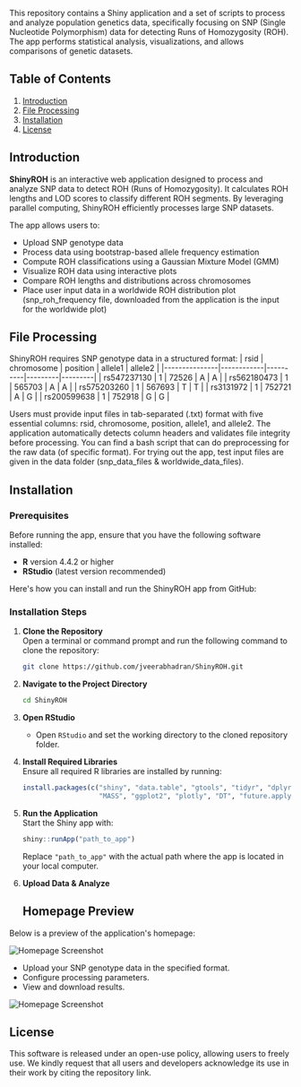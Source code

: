 
This repository contains a Shiny application and a set of scripts to process and analyze population genetics data, specifically focusing on SNP (Single Nucleotide Polymorphism) data for detecting Runs of Homozygosity (ROH). The app performs statistical analysis, visualizations, and allows comparisons of genetic datasets.

## Table of Contents
1. [Introduction](#introduction)
2. [File Processing](#file-processing)
3. [Installation](#installation)
4. [License](#license)

## Introduction
**ShinyROH** is an interactive web application designed to process and analyze SNP data to detect ROH (Runs of Homozygosity). It calculates ROH lengths and LOD scores to classify different ROH segments. By leveraging parallel computing, ShinyROH efficiently processes large SNP datasets.

The app allows users to:
- Upload SNP genotype data
- Process data using bootstrap-based allele frequency estimation
- Compute ROH classifications using a Gaussian Mixture Model (GMM)
- Visualize ROH data using interactive plots
- Compare ROH lengths and distributions across chromosomes
- Place user input data in a worldwide ROH distribution plot (snp_roh_frequency file, downloaded from the application is the input for the worldwide plot)
  
## File Processing
ShinyROH requires SNP genotype data in a structured format: 
| rsid          | chromosome | position | allele1 | allele2 |
|---------------|------------|----------|---------|---------|
| rs547237130   | 1          | 72526    | A       | A       |
| rs562180473   | 1          | 565703   | A       | A       |
| rs575203260   | 1          | 567693   | T       | T       |
| rs3131972     | 1          | 752721   | A       | G       |
| rs200599638   | 1          | 752918   | G       | G       |

Users must provide input files in tab-separated (.txt) format with five essential columns: rsid, chromosome, position, allele1, and allele2. The application automatically detects column headers and validates file integrity before processing. You can find a bash script that can do preprocessing for the raw data (of specific format). For trying out the app, test input files are given in the data folder (snp_data_files & worldwide_data_files).

## Installation
### Prerequisites
Before running the app, ensure that you have the following software installed:

- **R** version 4.4.2 or higher
- **RStudio** (latest version recommended)

Here's how you can install and run the ShinyROH app from GitHub:

### Installation Steps

1. **Clone the Repository**  
   Open a terminal or command prompt and run the following command to clone the repository:
   ```sh
   git clone https://github.com/jveerabhadran/ShinyROH.git
   ```

2. **Navigate to the Project Directory**  
   ```sh
   cd ShinyROH
   ```

3. **Open RStudio**  
   - Open `RStudio` and set the working directory to the cloned repository folder.

4. **Install Required Libraries**  
   Ensure all required R libraries are installed by running:
   ```r
   install.packages(c("shiny", "data.table", "gtools", "tidyr", "dplyr", "mclust", 
                      "MASS", "ggplot2", "plotly", "DT", "future.apply"))
   ```

5. **Run the Application**  
   Start the Shiny app with:
   ```r
   shiny::runApp("path_to_app")
   ```
   Replace `"path_to_app"` with the actual path where the app is located in your local computer.

6. **Upload Data & Analyze**
   ## Homepage Preview  
Below is a preview of the application's homepage:  

![Homepage Screenshot](img/homepage_1.png)

   - Upload your SNP genotype data in the specified format.
   - Configure processing parameters.
   - View and download results.

![Homepage Screenshot](img/homepage_2.png)

## License
This software is released under an open-use policy, allowing users to freely use. We kindly request that all users and developers acknowledge its use in their work by citing the repository link.
